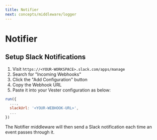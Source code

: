 ```yaml
---
title: Notifier
next: concepts/middleware/logger
---
```


# Notifier

## Setup Slack Notifications

1. Visit `https://<YOUR-WORKSPACE>.slack.com/apps/manage`
2. Search for "Incoming Webhooks"
3. Click the "Add Configuration" button
4. Copy the Webhook URL
5. Paste it into your Vester configuration as below:

```javascript
run({
  ...,
  slackUrl: '<YOUR-WEBHOOK-URL>',
  ...
})
```

The Notifier middleware will then send a Slack notification each time an event passes through it.

